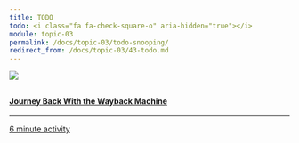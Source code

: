 ```yaml
---
title: TODO
todo: <i class="fa fa-check-square-o" aria-hidden="true"></i>
module: topic-03
permalink: /docs/topic-03/todo-snooping/
redirect_from: /docs/topic-03/43-todo.md
---
```


<div class="row text-center">
    <div class="col-lg-4">
        <div class="bs-component">
          <div class="list-group">
              <a href="https://archive.org/web/" target="_blank" class="list-group-item">
                <img src="../img/hw-icon-wayback.png" style="max-height: 100px; margin: auto; margin-bottom: 10px;" />
                  <h4 class="list-group-item-heading">Journey Back With the Wayback Machine</h4>
                  <hr>
                  <p class="list-group-item-text"><i class="fa fa-clock-o" aria-hidden="true"></i> 6 minute activity</p>
              </a>
            </div>
        </div>
    </div>
</div>
